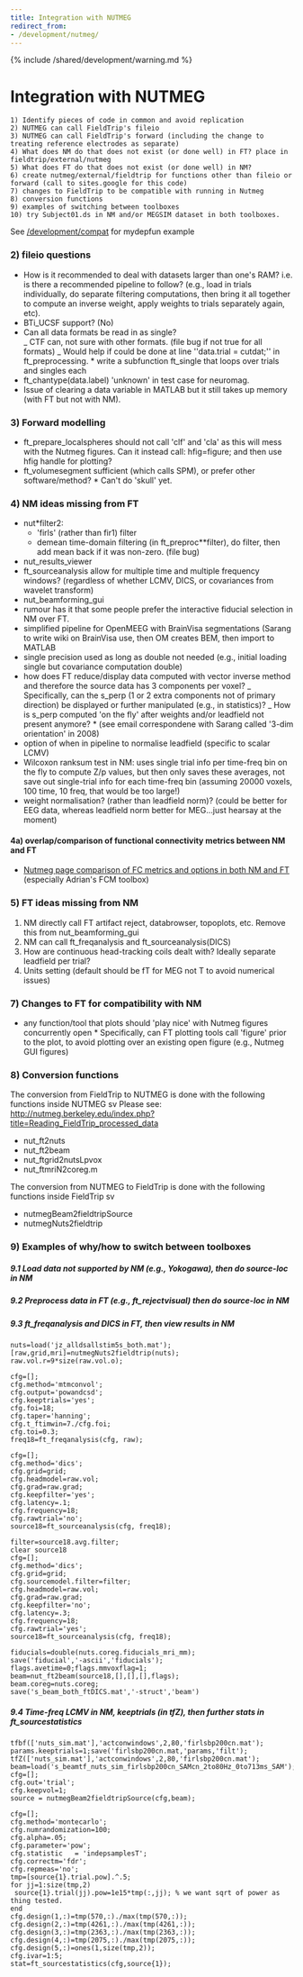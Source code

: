 ```yaml
---
title: Integration with NUTMEG
redirect_from:
- /development/nutmeg/
---
```


{% include /shared/development/warning.md %}

# Integration with NUTMEG

    1) Identify pieces of code in common and avoid replication
    2) NUTMEG can call FieldTrip's fileio
    3) NUTMEG can call FieldTrip's forward (including the change to treating reference electrodes as separate)
    4) What does NM do that does not exist (or done well) in FT? place in fieldtrip/external/nutmeg
    5) What does FT do that does not exist (or done well) in NM?
    6) create nutmeg/external/fieldtrip for functions other than fileio or forward (call to sites.google for this code)
    7) changes to FieldTrip to be compatible with running in Nutmeg
    8) conversion functions
    9) examples of switching between toolboxes
    10) try Subject01.ds in NM and/or MEGSIM dataset in both toolboxes.

See [/development/compat](/development/project/compat) for mydepfun example

### 2) fileio questions

- How is it recommended to deal with datasets larger than one's RAM? i.e. is there a recommended pipeline to follow? (e.g., load in trials individually, do separate filtering computations, then bring it all together to compute an inverse weight, apply weights to trials separately again, etc).
- BTi_UCSF support? (No)
- Can all data formats be read in as single?  
   _ CTF can, not sure with other formats. (file bug if not true for all formats)
  _ Would help if could be done at line ''data.trial = cutdat;'' in ft_preprocessing. \* write a subfunction ft_single that loops over trials and singles each
- ft_chantype(data.label) 'unknown' in test case for neuromag.
- Issue of clearing a data variable in MATLAB but it still takes up memory (with FT but not with NM).

### 3) Forward modelling

- ft_prepare_localspheres should not call 'clf' and 'cla' as this will mess with the Nutmeg figures. Can it instead call: hfig=figure; and then use hfig handle for plotting?
- ft_volumesegment sufficient (which calls SPM), or prefer other software/method? \* Can't do 'skull' yet.

### 4) NM ideas missing from FT

- nut*filter2:  
   * 'firls' (rather than fir1) filter
  * demean time-domain filtering (in ft_preproc*\*filter), do filter, then add mean back if it was non-zero. (file bug)
- nut_results_viewer
- ft_sourceanalysis allow for multiple time and multiple frequency windows? (regardless of whether LCMV, DICS, or covariances from wavelet transform)
- nut_beamforming_gui
- rumour has it that some people prefer the interactive fiducial selection in NM over FT.
- simplified pipeline for OpenMEEG with BrainVisa segmentations (Sarang to write wiki on BrainVisa use, then OM creates BEM, then import to MATLAB
- single precision used as long as double not needed (e.g., initial loading single but covariance computation double)
- how does FT reduce/display data computed with vector inverse method and therefore the source data has 3 components per voxel?
  _ Specifically, can the s_perp (1 or 2 extra components not of primary direction) be displayed or further manipulated (e.g., in statistics)?
  _ How is s_perp computed 'on the fly' after weights and/or leadfield not present anymore? \* (see email correspondene with Sarang called '3-dim orientation' in 2008)
- option of when in pipeline to normalise leadfield (specific to scalar LCMV)
- Wilcoxon ranksum test in NM: uses single trial info per time-freq bin on the fly to compute Z/p values, but then only saves these averages, not save out single-trial info for each time-freq bin (assuming 20000 voxels, 100 time, 10 freq, that would be too large!)
- weight normalisation? (rather than leadfield norm)? (could be better for EEG data, whereas leadfield norm better for MEG...just hearsay at the moment)

#### 4a) overlap/comparison of functional connectivity metrics between NM and FT

- [Nutmeg page comparison of FC metrics and options in both NM and FT](http://nutmeg.berkeley.edu/index.php?title=Comparison_of_connectivity_options) (especially Adrian's FCM toolbox)

### 5) FT ideas missing from NM

1.  NM directly call FT artifact reject, databrowser, topoplots, etc. Remove this from nut_beamforming_gui
2.  NM can call ft_freqanalysis and ft_sourceanalysis(DICS)
3.  How are continuous head-tracking coils dealt with? Ideally separate leadfield per trial?
4.  Units setting (default should be fT for MEG not T to avoid numerical issues)

### 7) Changes to FT for compatibility with NM

- any function/tool that plots should 'play nice' with Nutmeg figures concurrently open \* Specifically, can FT plotting tools call 'figure' prior to the plot, to avoid plotting over an existing open figure (e.g., Nutmeg GUI figures)

### 8) Conversion functions

The conversion from FieldTrip to NUTMEG is done with the following functions inside NUTMEG sv
Please see: http://nutmeg.berkeley.edu/index.php?title=Reading_FieldTrip_processed_data

- nut_ft2nuts
- nut_ft2beam
- nut_ftgrid2nutsLpvox
- nut_ftmriN2coreg.m

The conversion from NUTMEG to FieldTrip is done with the following functions inside FieldTrip sv

- nutmegBeam2fieldtripSource
- nutmegNuts2fieldtrip

### 9) Examples of why/how to switch between toolboxes

##### 9.1 Load data not supported by NM (e.g., Yokogawa), then do source-loc in NM

##### 9.2 Preprocess data in FT (e.g., ft_rejectvisual) then do source-loc in NM

##### 9.3 ft_freqanalysis and DICS in FT, then view results in NM

    nuts=load('jz_alldsallstim5s_both.mat');
    [raw,grid,mri]=nutmegNuts2fieldtrip(nuts);
    raw.vol.r=9*size(raw.vol.o);

    cfg=[];
    cfg.method='mtmconvol';
    cfg.output='powandcsd';
    cfg.keeptrials='yes';
    cfg.foi=18;
    cfg.taper='hanning';
    cfg.t_ftimwin=7./cfg.foi;
    cfg.toi=0.3;
    freq18=ft_freqanalysis(cfg, raw);

    cfg=[];
    cfg.method='dics';
    cfg.grid=grid;
    cfg.headmodel=raw.vol;
    cfg.grad=raw.grad;
    cfg.keepfilter='yes';
    cfg.latency=.1;
    cfg.frequency=18;
    cfg.rawtrial='no';
    source18=ft_sourceanalysis(cfg, freq18);

    filter=source18.avg.filter;
    clear source18
    cfg=[];
    cfg.method='dics';
    cfg.grid=grid;
    cfg.sourcemodel.filter=filter;
    cfg.headmodel=raw.vol;
    cfg.grad=raw.grad;
    cfg.keepfilter='no';
    cfg.latency=.3;
    cfg.frequency=18;
    cfg.rawtrial='yes';
    source18=ft_sourceanalysis(cfg, freq18);

    fiducials=double(nuts.coreg.fiducials_mri_mm);
    save('fiducial','-ascii','fiducials');
    flags.avetime=0;flags.mmvoxflag=1;
    beam=nut_ft2beam(source18,[],[],[],flags);
    beam.coreg=nuts.coreg;
    save('s_beam_both_ftDICS.mat','-struct','beam')

##### 9.4 Time-freq LCMV in NM, keeptrials (in tfZ), then further stats in ft_sourcestatistics

    tfbf(['nuts_sim.mat'],'actconwindows',2,80,'firlsbp200cn.mat');
    params.keeptrials=1;save('firlsbp200cn.mat,'params,'filt');
    tfZ(['nuts_sim.mat'],'actconwindows',2,80,'firlsbp200cn.mat');
    beam=load('s_beamtf_nuts_sim_firlsbp200cn_SAMcn_2to80Hz_0to713ms_SAM');
    cfg=[];
    cfg.out='trial';
    cfg.keepvol=1;
    source = nutmegBeam2fieldtripSource(cfg,beam);

    cfg=[];
    cfg.method='montecarlo';
    cfg.numrandomization=100;
    cfg.alpha=.05;
    cfg.parameter='pow';
    cfg.statistic   = 'indepsamplesT';
    cfg.correctm='fdr';
    cfg.repmeas='no';
    tmp=[source{1}.trial.pow].^.5;
    for jj=1:size(tmp,2)
     source{1}.trial(jj).pow=1e15*tmp(:,jj); % we want sqrt of power as thing tested.
    end
    cfg.design(1,:)=tmp(570,:)./max(tmp(570,:));
    cfg.design(2,:)=tmp(4261,:)./max(tmp(4261,:));
    cfg.design(3,:)=tmp(2363,:)./max(tmp(2363,:));
    cfg.design(4,:)=tmp(2075,:)./max(tmp(2075,:));
    cfg.design(5,:)=ones(1,size(tmp,2));
    cfg.ivar=1:5;
    stat=ft_sourcestatistics(cfg,source{1});
